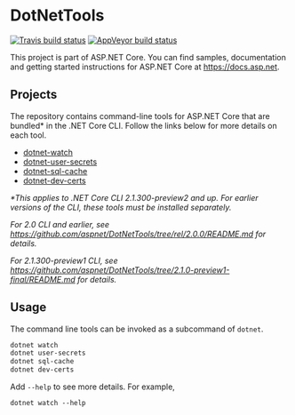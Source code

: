 DotNetTools
===========

[![Travis build status](https://img.shields.io/travis/aspnet/DotNetTools.svg?label=travis-ci&branch=dev&style=flat-square)](https://travis-ci.org/aspnet/DotNetTools/branches)
[![AppVeyor build status](https://img.shields.io/appveyor/ci/aspnetci/DotNetTools/dev.svg?label=appveyor&style=flat-square)](https://ci.appveyor.com/project/aspnetci/DotNetTools/branch/dev)

This project is part of ASP.NET Core. You can find samples, documentation and getting started instructions for ASP.NET Core at <https://docs.asp.net>.

## Projects

The repository contains command-line tools for ASP.NET Core that are bundled* in the .NET Core CLI. Follow the links below for more details on each tool.

 - [dotnet-watch](src/dotnet-watch/README.md)
 - [dotnet-user-secrets](src/dotnet-user-secrets/README.md)
 - [dotnet-sql-cache](src/dotnet-sql-cache/README.md)
 - [dotnet-dev-certs](src/dotnet-dev-certs/README.md)

*\*This applies to .NET Core CLI 2.1.300-preview2 and up. For earlier versions of the CLI, these tools must be installed separately.*

*For 2.0 CLI and earlier, see <https://github.com/aspnet/DotNetTools/tree/rel/2.0.0/README.md> for details.*

*For 2.1.300-preview1 CLI, see <https://github.com/aspnet/DotNetTools/tree/2.1.0-preview1-final/README.md> for details.*

## Usage

The command line tools can be invoked as a subcommand of `dotnet`.

```sh
dotnet watch
dotnet user-secrets
dotnet sql-cache
dotnet dev-certs
```

Add `--help` to see more details. For example,

```
dotnet watch --help
```
